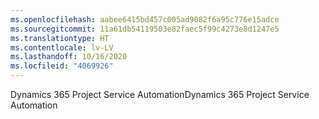 ```yaml
---
ms.openlocfilehash: aabee6415bd457c005ad9082f6a95c776e15adce
ms.sourcegitcommit: 11a61db54119503e82faec5f99c4273e8d1247e5
ms.translationtype: HT
ms.contentlocale: lv-LV
ms.lasthandoff: 10/16/2020
ms.locfileid: "4069926"
---
```

<span data-ttu-id="57482-101">Dynamics 365 Project Service Automation</span><span class="sxs-lookup"><span data-stu-id="57482-101">Dynamics 365 Project Service Automation</span></span>
